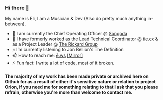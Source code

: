 ### Hi there 👋
My name is Eli, I am a Musician & Dev (Also do pretty much anything in-between).
- 🏢 I am currently the Chief Operating Officer @ [Songoda](https://songoda.com)
- 🔭 I have formerly worked as the Lead Technical Coordinator @ [tie.cx](https://tie.cx "Bio links made better and free.") & as a Project Leader @ [The Rickard Group](https://rickard.co)
- 🎶 I’m currently listening to Jon Bellion's The Definition
- 📫 How to reach me: [ē.ws](http://ē.ws) [[Mirror]](https://tie.cx/eli)
- ⚡ Fun fact: I write a lot of code, most of it broken.

#### The majority of my work has been made private or archived here on Github for as a result of either it's sensitive nature or relation to project Orion, if you need me for something relating to that I ask that you please refrain, otherwise you're more than welcome to contact me.
